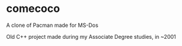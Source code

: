 # comecoco

A clone of Pacman made for MS-Dos



Old C++ project made during my Associate Degree studies, in ~2001


